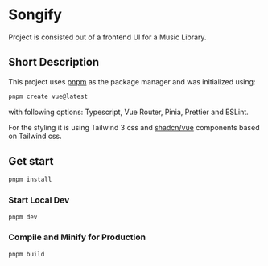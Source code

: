 # Songify

Project is consisted out of a frontend UI for a Music Library.

## Short Description

This project uses [pnpm](https://pnpm.io/) as the package manager and was initialized using:

```sh
pnpm create vue@latest
```

with following options: Typescript, Vue Router, Pinia, Prettier and ESLint.

For the styling it is using Tailwind 3 css and [shadcn/vue](https://www.shadcn-vue.com/) components based on Tailwind css.

## Get start

```sh
pnpm install
```

### Start Local Dev

```sh
pnpm dev
```

### Compile and Minify for Production

```sh
pnpm build
```
